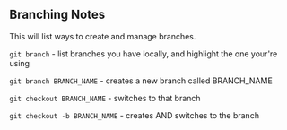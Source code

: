## Branching Notes

This will list ways to create and manage branches.

`git branch` - list branches you have locally, and highlight the one your're using

`git branch BRANCH_NAME` - creates a new branch called BRANCH_NAME

`git checkout BRANCH_NAME` - switches to that branch

`git checkout -b BRANCH_NAME` - creates AND switches to the branch
